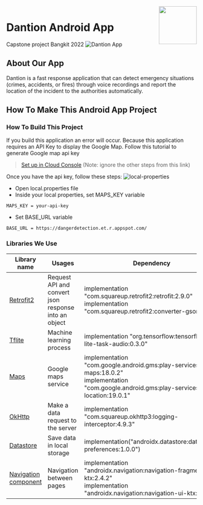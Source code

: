 <img src="https://github.com/Pangeranmw/Dantion/tree/master/assets_readme/app-launcher.png" width="100" height="100" align="right" />

# Dantion Android App
Capstone project Bangkit 2022
![Dantion App](https://github.com/Pangeranmw/Dantion/tree/master/assets_readme/bg-readme.png)

## About Our App

Dantion is a fast response application that can detect emergency situations (crimes, accidents, or fires) through voice recordings and report the location of the incident to the authorities automatically.

## How To Make This Android App Project

### How To Build This Project

If you build this application an error will occur. Because this application requires an API Key to display the Google Map. Follow this tutorial to generate Google map api key
>[Set up in Cloud Console](https://developers.google.com/maps/documentation/android-sdk/start#set_up_in_cloud_console) (Note: ignore the other steps from this link)

Once you have the api key, follow these steps:
![local-properties](https://github.com/Pangeranmw/Dantion/tree/master/assets_readme/local-properties.png)

* Open local.properties file
* Inside your local properties, set MAPS_KEY variable
```
MAPS_KEY = your-api-key
```
* Set BASE_URL variable
```
BASE_URL = https://dangerdetection.et.r.appspot.com/
```

### Libraries We Use

| Library name  | Usages        | Dependency    |
| ------------- | ------------- | ------------- |
| [Retrofit2](https://square.github.io/retrofit/) | Request API and convert json response into an object | implementation "com.squareup.retrofit2:retrofit:2.9.0" <br> implementation "com.squareup.retrofit2:converter-gson:2.9.0" |
| [Tflite](https://www.tensorflow.org/lite) | Machine learning process | implementation "org.tensorflow:tensorflow-lite-task-audio:0.3.0" |
| [Maps](https://developers.google.com/maps) | Google maps service | implementation "com.google.android.gms:play-services-maps:18.0.2" <br> implementation "com.google.android.gms:play-services-location:19.0.1" |
| [OkHttp](https://square.github.io/okhttp/) | Make a data request to the server | implementation "com.squareup.okhttp3:logging-interceptor:4.9.3" |
| [Datastore](https://developer.android.com/topic/libraries/architecture/datastore?gclid=CjwKCAjwnZaVBhA6EiwAVVyv9JJDrHZ0zpyjRp2mCoKIKH2ijLF49ZQpVqUuvUv9E7FziCj7pSo6jRoCkfAQAvD_BwE&gclsrc=aw.ds)| Save data in local storage | implementation("androidx.datastore:datastore-preferences:1.0.0") |
| [Navigation component](https://developer.android.com/guide/navigation)| Navigation between pages | implementation "androidx.navigation:navigation-fragment-ktx:2.4.2" <br> implementation "androidx.navigation:navigation-ui-ktx:2.4.2" |
